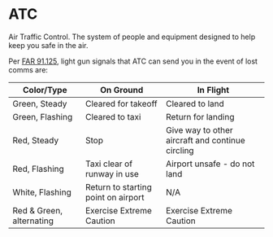 # ATC

Air Traffic Control. The system of people and equipment designed to help keep you safe in the air.

Per [FAR 91.125](https://www.ecfr.gov/cgi-bin/text-idx?node=14:2.0.1.3.10#se14.2.91_1125), light gun signals that ATC can send you in the event of lost comms are:

|Color/Type               |On Ground                           |In Flight                                        |
|-------------------------|------------------------------------|-------------------------------------------------|
|Green, Steady            |Cleared for takeoff                 |Cleared to land                                  |
|Green, Flashing          |Cleared to taxi                     |Return for landing                               |
|Red, Steady              |Stop                                |Give way to other aircraft and continue circling |
|Red, Flashing            |Taxi clear of runway in use         |Airport unsafe - do not land                     |
|White, Flashing          |Return to starting point on airport |N/A                                              |
|Red & Green, alternating |Exercise Extreme Caution            |Exercise Extreme Caution                         |
